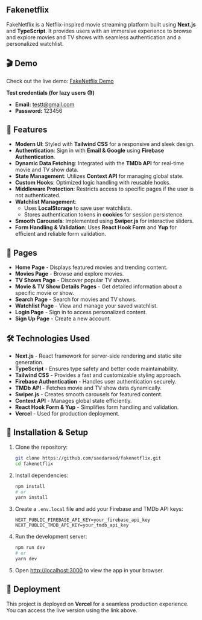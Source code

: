 ## Fakenetflix
FakeNetflix is a Netflix-inspired movie streaming platform built using **Next.js** and **TypeScript**. It provides users with an immersive experience to browse and explore movies and TV shows with seamless authentication and a personalized watchlist.

## 🎬 Demo

Check out the live demo: [FakeNetflix Demo](https://fakenetflix-ten.vercel.app)

**Test credentials (for lazy users 😓)**
- **Email:** testt@gmail.com  
- **Password:** 123456


## 🚀 Features
- **Modern UI**: Styled with **Tailwind CSS** for a responsive and sleek design.
- **Authentication**: Sign in with **Email & Google** using **Firebase Authentication**.
- **Dynamic Data Fetching**: Integrated with the **TMDb API** for real-time movie and TV show data.
- **State Management**: Utilizes **Context API** for managing global state.
- **Custom Hooks**: Optimized logic handling with reusable hooks.
- **Middleware Protection**: Restricts access to specific pages if the user is not authenticated.
- **Watchlist Management**:
  - Uses **LocalStorage** to save user watchlists.
  - Stores authentication tokens in **cookies** for session persistence.
- **Smooth Carousels**: Implemented using **Swiper.js** for interactive sliders.
- **Form Handling & Validation**: Uses **React Hook Form** and **Yup** for efficient and reliable form validation.

## 📌 Pages

- **Home Page** - Displays featured movies and trending content.
- **Movies Page** - Browse and explore movies.
- **TV Shows Page** - Discover popular TV shows.
- **Movie & TV Show Details Pages** - Get detailed information about a specific movie or show.
- **Search Page** - Search for movies and TV shows.
- **Watchlist Page** - View and manage your saved watchlist.
- **Login Page** - Sign in to access personalized content.
- **Sign Up Page** - Create a new account.

## 🛠️ Technologies Used

- **Next.js** - React framework for server-side rendering and static site generation.
- **TypeScript** - Ensures type safety and better code maintainability.
- **Tailwind CSS** - Provides a fast and customizable styling approach.
- **Firebase Authentication** - Handles user authentication securely.
- **TMDb API** - Fetches movie and TV show data dynamically.
- **Swiper.js** - Creates smooth carousels for featured content.
- **Context API** - Manages global state efficiently.
- **React Hook Form & Yup** - Simplifies form handling and validation.
- **Vercel** - Used for production deployment.

## 🔧 Installation & Setup

1. Clone the repository:
   ```bash
   git clone https://github.com/saedaraed/fakenetflix.git
   cd fakenetflix
   ```

2. Install dependencies:
   ```bash
   npm install
   # or
   yarn install
   ```

3. Create a `.env.local` file and add your Firebase and TMDb API keys:
   ```env
   NEXT_PUBLIC_FIREBASE_API_KEY=your_firebase_api_key
   NEXT_PUBLIC_TMDB_API_KEY=your_tmdb_api_key
   ```

4. Run the development server:
   ```bash
   npm run dev
   # or
   yarn dev
   ```

5. Open [http://localhost:3000](http://localhost:3000) to view the app in your browser.



## 🚀 Deployment

This project is deployed on **Vercel** for a seamless production experience. You can access the live version using the link above.


